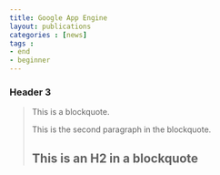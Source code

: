 ```yaml
---
title: Google App Engine
layout: publications
categories : [news]
tags : 
- end
- beginner
---
```


### Header 3

> This is a blockquote.
> 
> This is the second paragraph in the blockquote.
>
> ## This is an H2 in a blockquote